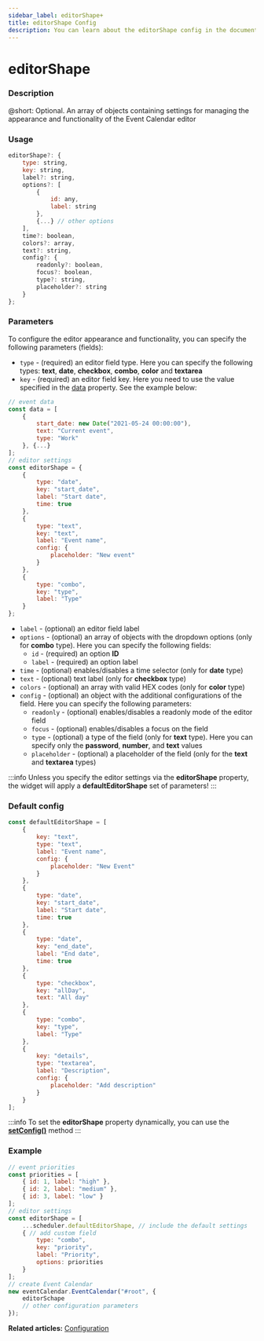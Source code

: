 ```yaml
---
sidebar_label: editorShape+
title: editorShape Config
description: You can learn about the editorShape config in the documentation of the DHTMLX JavaScript Event Calendar library. Browse developer guides and API reference, try out code examples and live demos, and download a free 30-day evaluation version of DHTMLX Event Calendar.
---
```


# editorShape

### Description

@short: Optional. An array of objects containing settings for managing the appearance and functionality of the Event Calendar editor

### Usage

~~~jsx {}
editorShape?: {
	type: string,
	key: string,
	label?: string,
	options?: [
		{
			id: any,
			label: string
		},
		{...} // other options
	],
	time?: boolean,
	colors?: array,
	text?: string,
	config?: {
		readonly?: boolean,
		focus?: boolean,
		type?: string,
		placeholder?: string
	}
};
~~~

### Parameters

To configure the editor appearance and functionality, you can specify the following parameters (fields):

- `type` - (required) an editor field type. Here you can specify the following types: 
**text**, **date**, **checkbox**, **combo**, **color** and **textarea**
- `key` - (required) an editor field key. Here you need to use the value specified in the [data](../js_eventcalendar_data_config) property. See the example below:

~~~js {4-6,13,19,27}
// event data
const data = [
	{
		start_date: new Date("2021-05-24 00:00:00"),
		text: "Current event",
		type: "Work"
	}, {...}
];
// editor settings
const editorShape = { 
	{
		type: "date",
		key: "start_date",
		label: "Start date",
		time: true
	},
	{
		type: "text",
		key: "text",
		label: "Event name",
		config: {
			placeholder: "New event"
		}
	},
	{
		type: "combo",
		key: "type",
		label: "Type"
	}
};
~~~

- `label` - (optional) an editor field label
- `options` - (optional) an array of objects with the dropdown options (only for **combo** type). Here you can specify the following fields:
	- `id` - (required) an option **ID**
	- `label` - (required) an option label
- `time` - (optional) enables/disables a time selector (only for **date** type)
- `text` - (optional) text label (only for **checkbox** type)
- `colors` - (optional) an array with valid HEX codes (only for **color** type)
- `config` - (optional) an object with the additional configurations of the field. Here you can specify the following parameters:
	- `readonly` - (optional) enables/disables a readonly mode of the editor field
	- `focus` - (optional) enables/disables a focus on the field
	- `type` - (optional) a type of the field (only for **text** type). Here you can specify only the **password**, **number**, and **text** values
	- `placeholder` - (optional) a placeholder of the field (only for the **text** and **textarea** types)

:::info
Unless you specify the editor settings via the **editorShape** property, the widget will apply a **defaultEditorShape** set of parameters!
:::

### Default config

~~~jsx {}
const defaultEditorShape = [
	{
		key: "text",
		type: "text",
		label: "Event name",
		config: {
			placeholder: "New Event"
		}
	},
	{
		type: "date",
		key: "start_date",
		label: "Start date",
		time: true
	},
	{
		type: "date",
		key: "end_date",
		label: "End date",
		time: true
	},
	{
		type: "checkbox",
		key: "allDay",
		text: "All day"
	},
	{
		type: "combo",
		key: "type",
		label: "Type"
	},
	{
		key: "details",
		type: "textarea",
		label: "Description",
		config: {
			placeholder: "Add description"
		}
	}
];
~~~

:::info
To set the **editorShape** property dynamically, you can use the 
[**setConfig()**](api/methods/js_eventcalendar_setconfig_method.md) method
:::

### Example

~~~jsx {8-16,19}
// event priorities
const priorities = [
    { id: 1, label: "high" },
    { id: 2, label: "medium" },
    { id: 3, label: "low" }
];
// editor settings
const editorShape = [ 
	...scheduler.defaultEditorShape, // include the default settings
	{ // add custom field
		type: "combo",
		key: "priority",
		label: "Priority",
		options: priorities
	}
];
// create Event Calendar
new eventCalendar.EventCalendar("#root", {
	editorSchape
	// other configuration parameters
});
~~~

**Related articles:** [Configuration](../../../guides/configuration#editor)

